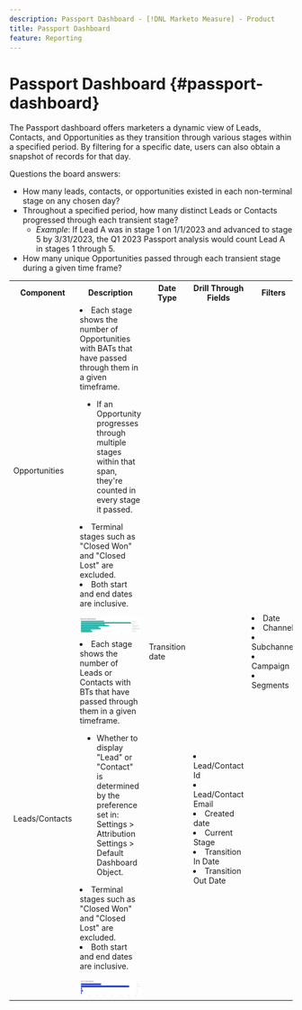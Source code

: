 ```yaml
---
description: Passport Dashboard - [!DNL Marketo Measure] - Product
title: Passport Dashboard
feature: Reporting
---
```

# Passport Dashboard {#passport-dashboard}

The Passport dashboard offers marketers a dynamic view of Leads, Contacts, and Opportunities as they transition through various stages within a specified period. By filtering for a specific date, users can also obtain a snapshot of records for that day.

Questions the board answers:

* How many leads, contacts, or opportunities existed in each non-terminal stage on any chosen day?
* Throughout a specified period, how many distinct Leads or Contacts progressed through each transient stage?
   * _Example_: If Lead A was in stage 1 on 1/1/2023 and advanced to stage 5 by 3/31/2023, the Q1 2023 Passport analysis would count Lead A in stages 1 through 5.
* How many unique Opportunities passed through each transient stage during a given time frame?

<table style="table-layout:auto"> 
<tbody>
<tr> 
   <th>Component</th> 
   <th>Description</th>
   <th>Date Type</th>
   <th>Drill Through Fields</th>
   <th>Filters</th>
  </tr>
  <tr>
    <td>Opportunities</td>
    <td><li>Each stage shows the number of Opportunities with BATs that have passed through them in a given timeframe.</li>
<ul style="padding-left: 30px;"><li>If an Opportunity progresses through multiple stages within that span, they're counted in every stage it passed.</li></ul>
<li>Terminal stages such as "Closed Won" and "Closed Lost" are excluded.</li>
<li>Both start and end dates are inclusive.</li>
<br/><img src="assets/passport-dashboard-1.png" width="600"></td>
    <td rowspan="2">Transition date</td>
    <td></td>
    <td rowspan="2"><li>Date</li>
<li>Channel</li>
<li>Subchannel</li>
<li>Campaign</li>
<li>Segments</li></td>
  </tr>
  <tr>
    <td>Leads/Contacts</td>
    <td><li>Each stage shows the number of Leads or Contacts with BTs that have passed through them in a given timeframe.</li>
<ul style="padding-left: 30px;"><li>Whether to display "Lead" or "Contact" is determined by the preference set in: Settings > Attribution Settings > Default Dashboard Object.</li></ul>
<li>Terminal stages such as "Closed Won" and "Closed Lost" are excluded.</li>
<li>Both start and end dates are inclusive.</li>
<br/><img src="assets/passport-dashboard-2.png" width="600"></td>
    <td><li>Lead/Contact Id</li>
<li>Lead/Contact Email</li>
<li>Created date</li>
<li>Current Stage</li>
<li>Transition In Date</li>
<li>Transition Out Date</li></td>
  </tr>
</tbody>
</table>
